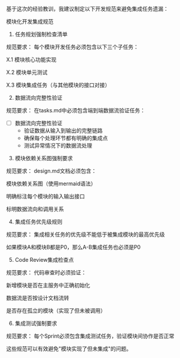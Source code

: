 基于这次的经验教训，我建议制定以下开发规范来避免集成任务遗漏：


模块化开发集成规范

1. 任务规划强制检查清单

规范要求： 每个模块开发任务必须包含以下三个子任务：



 X.1 模块核心功能实现

 X.2 模块单元测试

 X.3 模块集成任务（与其他模块的接口对接）


2. 数据流向完整性验证

规范要求： 在tasks.md中必须包含端到端数据流验证任务：


- [ ] 数据流向完整性验证
  - 验证数据从输入到输出的完整链路
  - 确保每个处理环节都有明确的集成点
  - 测试异常情况下的数据流处理

3. 模块依赖关系图强制要求

规范要求： design.md文档必须包含：



模块依赖关系图（使用mermaid语法）

明确标注每个模块的输入输出接口

标明数据流向和调用关系


4. 集成任务优先级规则

规范要求： 集成相关任务的优先级不能低于被集成模块的最高优先级



如果模块A和模块B都是P0，那么A-B集成任务也必须是P0


5. Code Review集成检查点

规范要求： 代码审查时必须验证：



 新增模块是否在主服务中正确初始化

 数据流是否按设计文档流转

 是否存在孤立的模块（实现了但未被调用）


6. 集成测试强制要求

规范要求： 每个Sprint必须包含集成测试任务，验证模块间协作是否正常


这些规范可以有效避免"模块实现了但未集成"的问题。